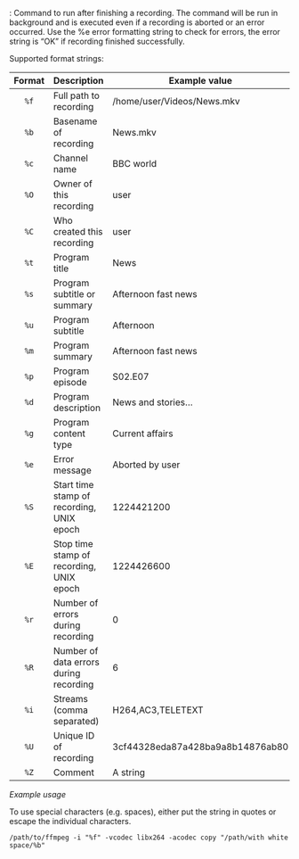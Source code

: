 : Command to run after finishing a recording. The command will be run in
  background and is executed even if a recording is aborted or an error
  occurred. Use the %e error formatting string to check for errors, the
  error string is “OK” if recording finished successfully.

 Supported format strings:


Format | Description                               | Example value
:-----:| ----------------------------------------- | -------------
`%f`   | Full path to recording                    |  /home/user/Videos/News.mkv
`%b`   | Basename of recording                     |  News.mkv
`%c`   | Channel name                              |  BBC world
`%O`   | Owner of this recording                   |  user
`%C`   | Who created this recording                |  user
`%t`   | Program title                             |  News
`%s`   | Program subtitle or summary               |  Afternoon fast news
`%u`   | Program subtitle                          |  Afternoon
`%m`   | Program summary                           |  Afternoon fast news
`%p`   | Program episode                           |  S02.E07
`%d`   | Program description                       |  News and stories…
`%g`   | Program content type                      |  Current affairs
`%e`   | Error message                             |  Aborted by user
`%S`   | Start time stamp of recording, UNIX epoch |  1224421200
`%E`   | Stop time stamp of recording, UNIX epoch  |  1224426600
`%r`   | Number of errors during recording         |  0
`%R`   | Number of data errors during recording    |  6
`%i`   | Streams (comma separated)                 |  H264,AC3,TELETEXT
`%U`   | Unique ID of recording                    |  3cf44328eda87a428ba9a8b14876ab80
`%Z`   | Comment                                   |  A string

*Example usage*

To use special characters (e.g. spaces), either put the string in quotes or
escape the individual characters.

```/path/to/ffmpeg -i "%f" -vcodec libx264 -acodec copy "/path/with white space/%b"```

